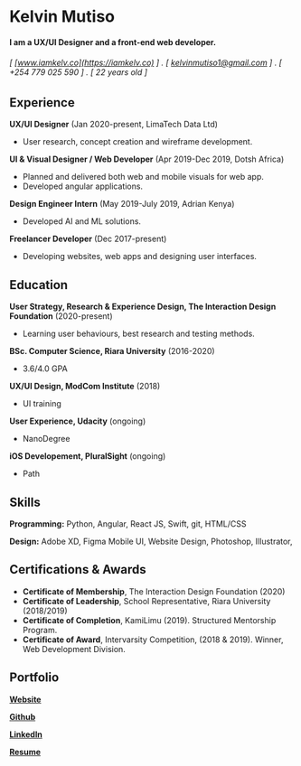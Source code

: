 Kelvin Mutiso
======

#### I am a UX/UI Designer and a front-end web developer. 
###### [ [www.iamkelv.co](https://iamkelv.co) ] . [ kelvinmutiso1@gmail.com ] . [ +254 779 025 590 ] . [ 22 years old ]


Experience
---------
**UX/UI Designer** (Jan 2020-present, LimaTech Data Ltd)

- User research, concept creation and wireframe development.

**UI & Visual Designer / Web Developer** (Apr 2019-Dec 2019, Dotsh Africa)

- Planned and delivered both web and mobile visuals for web app.
- Developed angular applications.

**Design Engineer Intern** (May 2019-July 2019, Adrian Kenya)

- Developed AI and ML solutions.

**Freelancer Developer** (Dec 2017-present)

- Developing websites, web apps and designing user interfaces.


Education
---------
**User Strategy, Research & Experience Design, The Interaction Design Foundation** (2020-present)

- Learning user behaviours, best research and testing methods. 

**BSc. Computer Science, Riara University** (2016-2020)

- 3.6/4.0 GPA

**UX/UI Design, ModCom Institute** (2018)

- UI training

**User Experience, Udacity** (ongoing)

- NanoDegree

**iOS Developement, PluralSight** (ongoing)

- Path




Skills
------
**Programming:** Python, Angular, React JS, Swift, git, HTML/CSS

**Design:** Adobe XD, Figma Mobile UI, Website Design, Photoshop, Illustrator,

Certifications & Awards
------
- **Certificate of Membership**, The Interaction Design Foundation (2020)
- **Certificate of Leadership**, School Representative, Riara University (2018/2019)
- **Certificate of Completion**, KamiLimu (2019). Structured Mentorship Program.
- **Certificate of Award**, Intervarsity Competition, (2018 & 2019). Winner, Web Development Division.


Portfolio
--------
**[Website](https://iamkelv.co/)**

**[Github](https://github.com/MutisoKelv)**

**[LinkedIn](https://www.linkedin.com/in/kelv-mutiso/)**

**[Resume](https://iamkelv.co/resume.pdf)**
